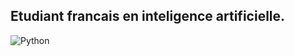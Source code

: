 ## Etudiant francais en inteligence artificielle.

![Python](https://img.shields.io/badge/Python-3776AB?style=flat&logo=python&logoColor=white)



